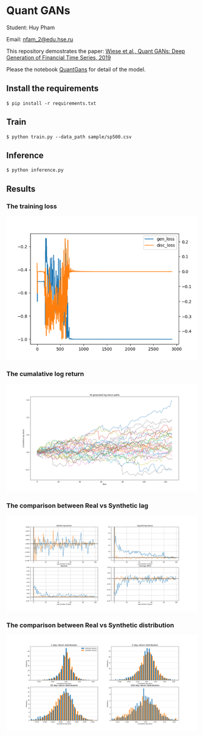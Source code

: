 # Quant GANs

Student: Huy Pham

Email: nfam_2@edu.hse.ru

This repository demostrates the paper: [Wiese et al., Quant GANs: Deep Generation of Financial Time Series, 2019](https://arxiv.org/pdf/1907.06673.pdf)

Please the notebook [QuantGans](QuantGANs.ipynb) for detail of the model.

## Install the requirements

```
$ pip install -r requirements.txt
```

## Train

```
$ python train.py --data_path sample/sp500.csv
```

## Inference

```
$ python inference.py
```

## Results

### The training loss

![](logs/training_loss.png)

### The cumalative log return

![](logs/cumalative_log_return.png)

### The comparison between Real vs Synthetic lag

![](logs/real_vs_synthetic_lag.png)

### The comparison between Real vs Synthetic distribution

![](logs/real_vs_synthetic_dist.png)



